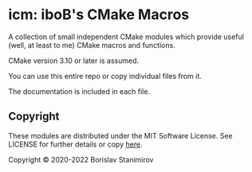 # icm: iboB's CMake Macros

A collection of small independent CMake modules which provide useful (well, at least to me) CMake macros and functions.

CMake version 3.10 or later is assumed.

You can use this entire repo or copy individual files from it.

The documentation is included in each file.

## Copyright

These modules are distributed under the MIT Software License. See LICENSE for further details or copy [here](http://opensource.org/licenses/MIT).

Copyright &copy; 2020-2022 Borislav Stanimirov
